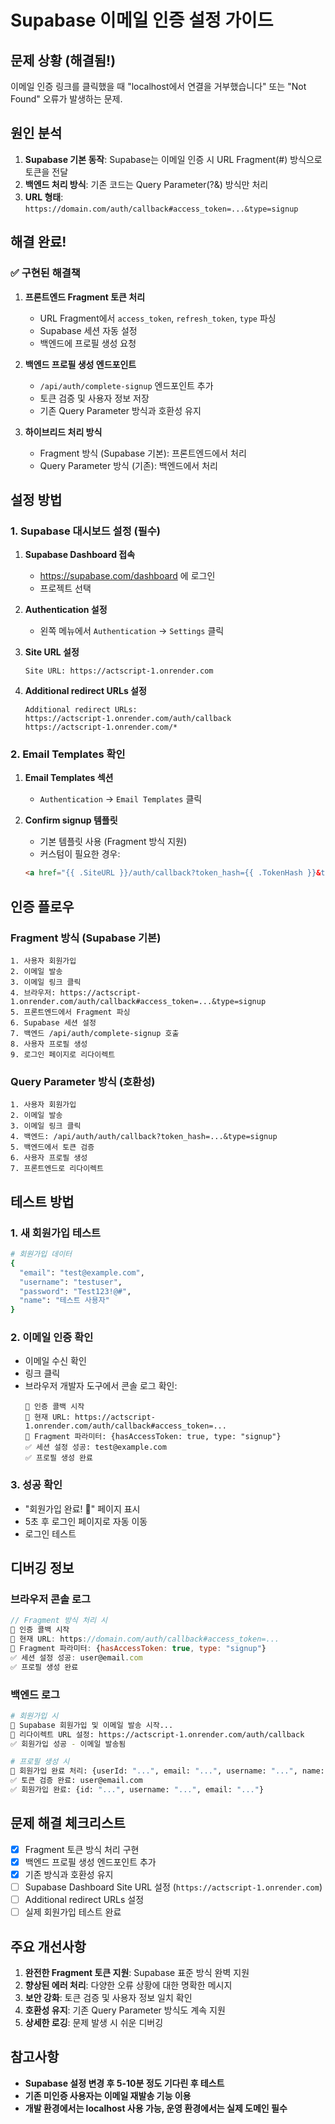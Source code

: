 # Supabase 이메일 인증 설정 가이드

## 문제 상황 (해결됨!)
이메일 인증 링크를 클릭했을 때 "localhost에서 연결을 거부했습니다" 또는 "Not Found" 오류가 발생하는 문제.

## 원인 분석
1. **Supabase 기본 동작**: Supabase는 이메일 인증 시 URL Fragment(#) 방식으로 토큰을 전달
2. **백엔드 처리 방식**: 기존 코드는 Query Parameter(?&) 방식만 처리
3. **URL 형태**: `https://domain.com/auth/callback#access_token=...&type=signup` 

## 해결 완료!

### ✅ 구현된 해결책

1. **프론트엔드 Fragment 토큰 처리**
   - URL Fragment에서 `access_token`, `refresh_token`, `type` 파싱
   - Supabase 세션 자동 설정
   - 백엔드에 프로필 생성 요청

2. **백엔드 프로필 생성 엔드포인트**
   - `/api/auth/complete-signup` 엔드포인트 추가
   - 토큰 검증 및 사용자 정보 저장
   - 기존 Query Parameter 방식과 호환성 유지

3. **하이브리드 처리 방식**
   - Fragment 방식 (Supabase 기본): 프론트엔드에서 처리
   - Query Parameter 방식 (기존): 백엔드에서 처리

## 설정 방법

### 1. Supabase 대시보드 설정 (필수)

1. **Supabase Dashboard 접속**
   - https://supabase.com/dashboard 에 로그인
   - 프로젝트 선택

2. **Authentication 설정**
   - 왼쪽 메뉴에서 `Authentication` → `Settings` 클릭

3. **Site URL 설정**
   ```
   Site URL: https://actscript-1.onrender.com
   ```

4. **Additional redirect URLs 설정**
   ```
   Additional redirect URLs:
   https://actscript-1.onrender.com/auth/callback
   https://actscript-1.onrender.com/*
   ```

### 2. Email Templates 확인

1. **Email Templates 섹션**
   - `Authentication` → `Email Templates` 클릭

2. **Confirm signup 템플릿**
   - 기본 템플릿 사용 (Fragment 방식 지원)
   - 커스텀이 필요한 경우:
   ```html
   <a href="{{ .SiteURL }}/auth/callback?token_hash={{ .TokenHash }}&type=signup">Confirm your signup</a>
   ```

## 인증 플로우

### Fragment 방식 (Supabase 기본)
```
1. 사용자 회원가입
2. 이메일 발송
3. 이메일 링크 클릭
4. 브라우저: https://actscript-1.onrender.com/auth/callback#access_token=...&type=signup
5. 프론트엔드에서 Fragment 파싱
6. Supabase 세션 설정
7. 백엔드 /api/auth/complete-signup 호출
8. 사용자 프로필 생성
9. 로그인 페이지로 리다이렉트
```

### Query Parameter 방식 (호환성)
```
1. 사용자 회원가입
2. 이메일 발송  
3. 이메일 링크 클릭
4. 백엔드: /api/auth/auth/callback?token_hash=...&type=signup
5. 백엔드에서 토큰 검증
6. 사용자 프로필 생성
7. 프론트엔드로 리다이렉트
```

## 테스트 방법

### 1. 새 회원가입 테스트
```bash
# 회원가입 데이터
{
  "email": "test@example.com",
  "username": "testuser",
  "password": "Test123!@#",
  "name": "테스트 사용자"
}
```

### 2. 이메일 인증 확인
- 이메일 수신 확인
- 링크 클릭
- 브라우저 개발자 도구에서 콘솔 로그 확인:
  ```
  📧 인증 콜백 시작
  🔗 현재 URL: https://actscript-1.onrender.com/auth/callback#access_token=...
  🎯 Fragment 파라미터: {hasAccessToken: true, type: "signup"}
  ✅ 세션 설정 성공: test@example.com
  ✅ 프로필 생성 완료
  ```

### 3. 성공 확인
- "회원가입 완료! 🎉" 페이지 표시
- 5초 후 로그인 페이지로 자동 이동
- 로그인 테스트

## 디버깅 정보

### 브라우저 콘솔 로그
```javascript
// Fragment 방식 처리 시
📧 인증 콜백 시작
🔗 현재 URL: https://domain.com/auth/callback#access_token=...
🎯 Fragment 파라미터: {hasAccessToken: true, type: "signup"}
✅ 세션 설정 성공: user@email.com
✅ 프로필 생성 완료
```

### 백엔드 로그
```bash
# 회원가입 시
📧 Supabase 회원가입 및 이메일 발송 시작...
🔗 리다이렉트 URL 설정: https://actscript-1.onrender.com/auth/callback
✅ 회원가입 성공 - 이메일 발송됨

# 프로필 생성 시
📝 회원가입 완료 처리: {userId: "...", email: "...", username: "...", name: "..."}
✅ 토큰 검증 완료: user@email.com
✅ 회원가입 완료: {id: "...", username: "...", email: "..."}
```

## 문제 해결 체크리스트

- [x] Fragment 토큰 방식 처리 구현
- [x] 백엔드 프로필 생성 엔드포인트 추가
- [x] 기존 방식과 호환성 유지
- [ ] Supabase Dashboard Site URL 설정 (`https://actscript-1.onrender.com`)
- [ ] Additional redirect URLs 설정
- [ ] 실제 회원가입 테스트 완료

## 주요 개선사항

1. **완전한 Fragment 토큰 지원**: Supabase 표준 방식 완벽 지원
2. **향상된 에러 처리**: 다양한 오류 상황에 대한 명확한 메시지
3. **보안 강화**: 토큰 검증 및 사용자 정보 일치 확인
4. **호환성 유지**: 기존 Query Parameter 방식도 계속 지원
5. **상세한 로깅**: 문제 발생 시 쉬운 디버깅

## 참고사항

- **Supabase 설정 변경 후 5-10분 정도 기다린 후 테스트**
- **기존 미인증 사용자는 이메일 재발송 기능 이용**
- **개발 환경에서는 localhost 사용 가능, 운영 환경에서는 실제 도메인 필수** 